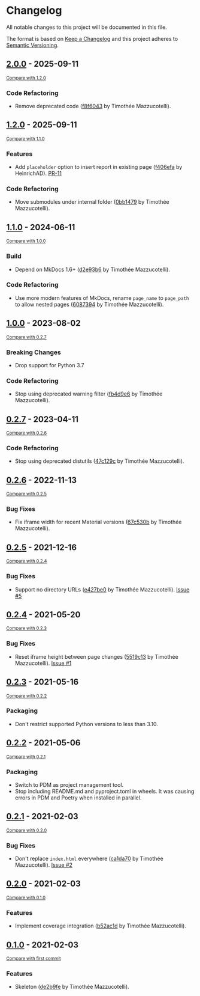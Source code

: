 # Changelog
All notable changes to this project will be documented in this file.

The format is based on [Keep a Changelog](http://keepachangelog.com/en/1.0.0/)
and this project adheres to [Semantic Versioning](http://semver.org/spec/v2.0.0.html).

<!-- insertion marker -->
## [2.0.0](https://github.com/pawamoy/mkdocs-coverage/releases/tag/2.0.0) - 2025-09-11

<small>[Compare with 1.2.0](https://github.com/pawamoy/mkdocs-coverage/compare/1.2.0...2.0.0)</small>

### Code Refactoring

- Remove deprecated code ([f8f6043](https://github.com/pawamoy/mkdocs-coverage/commit/f8f60437dd01f9ae98eb8f906940136b68066632) by Timothée Mazzucotelli).

## [1.2.0](https://github.com/pawamoy/mkdocs-coverage/releases/tag/1.2.0) - 2025-09-11

<small>[Compare with 1.1.0](https://github.com/pawamoy/mkdocs-coverage/compare/1.1.0...1.2.0)</small>

### Features

- Add `placeholder` option to insert report in existing page ([f406efa](https://github.com/pawamoy/mkdocs-coverage/commit/f406efa6de548115f3067e8b91717da64b69456a) by HeinrichAD). [PR-11](https://github.com/pawamoy/mkdocs-coverage/pull/11)

### Code Refactoring

- Move submodules under internal folder ([0bb1479](https://github.com/pawamoy/mkdocs-coverage/commit/0bb1479a6ff0d364b4ed6b378138bd19e941029e) by Timothée Mazzucotelli).

## [1.1.0](https://github.com/pawamoy/mkdocs-coverage/releases/tag/1.1.0) - 2024-06-11

<small>[Compare with 1.0.0](https://github.com/pawamoy/mkdocs-coverage/compare/1.0.0...1.1.0)</small>

### Build

- Depend on MkDocs 1.6+ ([d2e93b6](https://github.com/pawamoy/mkdocs-coverage/commit/d2e93b6b23ca714351c09f96cf8dd2c444c77b00) by Timothée Mazzucotelli).

### Code Refactoring

- Use more modern features of MkDocs, rename `page_name` to `page_path` to allow nested pages ([6087394](https://github.com/pawamoy/mkdocs-coverage/commit/60873943a87c88349956efd9fd854f20ff134968) by Timothée Mazzucotelli).

## [1.0.0](https://github.com/pawamoy/mkdocs-coverage/releases/tag/1.0.0) - 2023-08-02

<small>[Compare with 0.2.7](https://github.com/pawamoy/mkdocs-coverage/compare/0.2.7...1.0.0)</small>

### Breaking Changes

- Drop support for Python 3.7

### Code Refactoring

- Stop using deprecated warning filter ([fb4d9e6](https://github.com/pawamoy/mkdocs-coverage/commit/fb4d9e6f7b34ecc66c596b7dc4f475a44ce0404c) by Timothée Mazzucotelli).

## [0.2.7](https://github.com/pawamoy/mkdocs-coverage/releases/tag/0.2.7) - 2023-04-11

<small>[Compare with 0.2.6](https://github.com/pawamoy/mkdocs-coverage/compare/0.2.6...0.2.7)</small>

### Code Refactoring

- Stop using deprecated distutils ([47c129c](https://github.com/pawamoy/mkdocs-coverage/commit/47c129ce783cc5d908ec946d19010adb059fed0d) by Timothée Mazzucotelli).

## [0.2.6](https://github.com/pawamoy/mkdocs-coverage/releases/tag/0.2.6) - 2022-11-13

<small>[Compare with 0.2.5](https://github.com/pawamoy/mkdocs-coverage/compare/0.2.5...0.2.6)</small>

### Bug Fixes
- Fix iframe width for recent Material versions ([67c530b](https://github.com/pawamoy/mkdocs-coverage/commit/67c530be834f2e0af251d3bc1db5138a54e6de72) by Timothée Mazzucotelli).


## [0.2.5](https://github.com/pawamoy/mkdocs-coverage/releases/tag/0.2.5) - 2021-12-16

<small>[Compare with 0.2.4](https://github.com/pawamoy/mkdocs-coverage/compare/0.2.4...0.2.5)</small>

### Bug Fixes
- Support no directory URLs ([e427be0](https://github.com/pawamoy/mkdocs-coverage/commit/e427be0d8089629c23fba1879fb06fb4715d00e7) by Timothée Mazzucotelli). [Issue #5](https://github.com/pawamoy/mkdocs-coverage/issues/5)


## [0.2.4](https://github.com/pawamoy/mkdocs-coverage/releases/tag/0.2.4) - 2021-05-20

<small>[Compare with 0.2.3](https://github.com/pawamoy/mkdocs-coverage/compare/0.2.3...0.2.4)</small>

### Bug Fixes
- Reset iframe height between page changes ([5519c13](https://github.com/pawamoy/mkdocs-coverage/commit/5519c1352759f36b5ff3e1f800ac41fd12cd4acb) by Timothée Mazzucotelli). [Issue #1](https://github.com/pawamoy/mkdocs-coverage/issues/1)


## [0.2.3](https://github.com/pawamoy/mkdocs-coverage/releases/tag/0.2.3) - 2021-05-16

<small>[Compare with 0.2.2](https://github.com/pawamoy/mkdocs-coverage/compare/0.2.2...0.2.3)</small>

### Packaging

- Don't restrict supported Python versions to less than 3.10.


## [0.2.2](https://github.com/pawamoy/mkdocs-coverage/releases/tag/0.2.2) - 2021-05-06

<small>[Compare with 0.2.1](https://github.com/pawamoy/mkdocs-coverage/compare/0.2.1...0.2.2)</small>

### Packaging

- Switch to PDM as project management tool.
- Stop including README.md and pyproject.toml in wheels. It was causing errors in PDM and Poetry when installed in parallel.


## [0.2.1](https://github.com/pawamoy/mkdocs-coverage/releases/tag/0.2.1) - 2021-02-03

<small>[Compare with 0.2.0](https://github.com/pawamoy/mkdocs-coverage/compare/0.2.0...0.2.1)</small>

### Bug Fixes
- Don't replace `index.html` everywhere ([ca1da70](https://github.com/pawamoy/mkdocs-coverage/commit/ca1da7003282b20af4cda72ae0ae62849dab1f63) by Timothée Mazzucotelli). [Issue #2](https://github.com/pawamoy/mkdocs-coverage/issues/2)


## [0.2.0](https://github.com/pawamoy/mkdocs-coverage/releases/tag/0.2.0) - 2021-02-03

<small>[Compare with 0.1.0](https://github.com/pawamoy/mkdocs-coverage/compare/0.1.0...0.2.0)</small>

### Features
- Implement coverage integration ([b52ac1d](https://github.com/pawamoy/mkdocs-coverage/commit/b52ac1def13c2dda648f4021b3d81f0e850001e4) by Timothée Mazzucotelli).


## [0.1.0](https://github.com/pawamoy/mkdocs-coverage/releases/tag/0.1.0) - 2021-02-03

<small>[Compare with first commit](https://github.com/pawamoy/mkdocs-coverage/compare/de2b9feab0e3f1a8ff8809a5ef9e9da55e201838...0.1.0)</small>

### Features
- Skeleton ([de2b9fe](https://github.com/pawamoy/mkdocs-coverage/commit/de2b9feab0e3f1a8ff8809a5ef9e9da55e201838) by Timothée Mazzucotelli).
